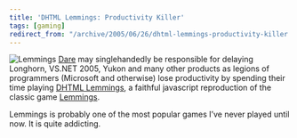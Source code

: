 ```yaml
---
title: 'DHTML Lemmings: Productivity Killer'
tags: [gaming]
redirect_from: "/archive/2005/06/26/dhtml-lemmings-productivity-killer.aspx/"
---
```


![Lemmings](https://haacked.com/assets/images/Lemmings.jpg)
[Dare](http://www.25hoursaday.com/weblog/PermaLink.aspx?guid=00e33779-3abd-46d1-9018-cd997950e917)
may singlehandedly be responsible for delaying Longhorn, VS.NET 2005,
Yukon and many other products as legions of programmers (Microsoft and
otherwise) lose productivity by spending their time playing [DHTML
Lemmings](http://193.151.73.87/games/lemmings/index.html), a faithful
javascript reproduction of the classic game
[Lemmings](http://www.kallex.de/lemmings/games/official.html).

Lemmings is probably one of the most popular games I’ve never played
until now. It is quite addicting.

